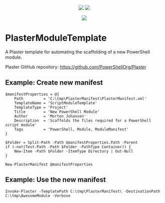 <p align="center">
<a href="https://github.com/mojoaar/plastermoduletemplate"><img src="https://img.shields.io/github/last-commit/mojoaar/plastermoduletemplate"></a>
<a href="https://github.com/mojoaar/plastermoduletemplate"><img src="https://img.shields.io/github/contributors/mojoaar/plastermoduletemplate"></a>
</p>
<p align="center">
<a href="https://twitter.com/mojoaar"><img src="https://img.shields.io/twitter/follow/mojoaar?style=social"></a>
</p>

# PlasterModuleTemplate

A Plaster template for automating the scaffolding of a new PowerShell module.

Plaster GitHub repository: https://github.com/PowerShellOrg/Plaster

## Example: Create new manifest

```
$manifestProperties = @{
    Path         = 'C:\tmp\PlasterManifest\PlasterManifest.xml'
    TemplateName = 'ScriptModuleTemplate'
    TemplateType = 'Project'
    Title        = 'New PowerShell Module'
    Author       = 'Morten Johansen'
    Description  = 'Scaffolds the files required for a PowerShell script module'
    Tags         = 'PowerShell, Module, ModuleManifest'
}

$Folder = Split-Path -Path $manifestProperties.Path -Parent
if (-not(Test-Path -Path $Folder -PathType Container)) {
    New-Item -Path $Folder -ItemType Directory | Out-Null
}

New-PlasterManifest @manifestProperties
```

## Example: Use the new manifest

```
Invoke-Plaster -TemplatePath C:\tmp\PlasterManifest\ -DestinationPath C:\tmp\AwesomeModule -Verbose
```